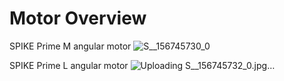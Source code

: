 Motor Overview
===
SPIKE Prime M angular motor
![S__156745730_0](https://github.com/user-attachments/assets/1914cd01-6109-4dd1-b7fc-1daae2640007)

SPIKE Prime L angular motor
![Uploading S__156745732_0.jpg…]()


